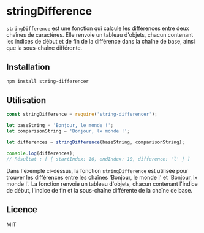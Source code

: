 # stringDifference

`stringDifference` est une fonction qui calcule les différences entre deux chaînes de caractères. Elle renvoie un tableau d'objets, chacun contenant les indices de début et de fin de la différence dans la chaîne de base, ainsi que la sous-chaîne différente.

## Installation

```bash
npm install string-differencer
```

## Utilisation

```javascript
const stringDifference = require('string-differencer');

let baseString = 'Bonjour, le monde !';
let comparisonString = 'Bonjour, lx monde !';

let differences = stringDifference(baseString, comparisonString);

console.log(differences);
// Résultat : [ { startIndex: 10, endIndex: 10, difference: 'l' } ]
```

Dans l'exemple ci-dessus, la fonction `stringDifference` est utilisée pour trouver les différences entre les chaînes 'Bonjour, le monde !' et 'Bonjour, lx monde !'. La fonction renvoie un tableau d'objets, chacun contenant l'indice de début, l'indice de fin et la sous-chaîne différente de la chaîne de base.

## Licence

MIT
